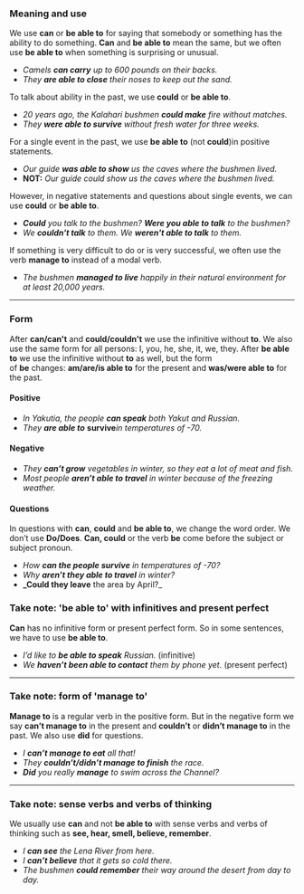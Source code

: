 ### Meaning and use

We use **can** or **be able to** for saying that somebody or something has the ability to do something. **Can** and **be able to** mean the same, but we often use **be able to** when something is surprising or unusual.

- _Camels **can carry** up to 600 pounds on their backs._
- _They **are able to close** their noses to keep out the sand._

To talk about ability in the past, we use **could** or **be able to**.

- _20 years ago, the Kalahari bushmen **could make** fire without matches._
- _They **were able to survive** without fresh water for three weeks._

For a single event in the past, we use **be able to** (not **could**)in positive statements.

- _Our guide **was able to show** us the caves where the bushmen lived._
- **NOT:** _Our guide could show us the caves where the bushmen lived._

However, in negative statements and questions about single events, we can use **could** or **be able to**.

- _**Could** you talk to the bushmen? **Were you able to talk** to the bushmen?_  
- _We **couldn't talk** to them. We **weren't able to talk** to them._

If something is very difficult to do or is very successful, we often use the verb **manage to** instead of a modal verb.

- _The bushmen **managed to live** happily in their natural environment for at least_ _20,000 years._

---
### Form

After **can/can't** and **could/couldn't** we use the infinitive without **to**. We also use the same form for all persons: I, you, he, she, it, we, they. After **be able to** we use the infinitive without **to** as well, but the form of **be** changes: **am/are/is able to** for the present and **was/were able to** for the past.
#### Positive

- _In Yakutia, the people **can speak** both Yakut and Russian._
- _They **are able to**_ **survive**_in temperatures of -70._
#### Negative

- _They **can’t grow** vegetables in winter, so they eat a lot of meat and fish._
- _Most people **aren’t able to travel** in winter because of the freezing weather._
#### Questions

In questions with **can**, **could** and **be able to**, we change the word order. We don’t use **Do/Does**. **Can, could** or the verb **be** come before the subject or subject pronoun.

- _How **can the people survive** in temperatures of -70?_
- _Why **aren’t they able to travel** in winter?_
- **_Could they leave** the area by April?_

### Take note: 'be able to' with infinitives and present perfect

**Can** has no infinitive form or present perfect form. So in some sentences, we have to use **be able to**.

- _I’d like to **be able to speak** Russian._ (infinitive)  
- _We **haven’t been able to contact** them by phone yet._ (present perfect)

---
### Take note: form of 'manage to'

**Manage to** is a regular verb in the positive form. But in the negative form we say **can’t manage to** in the present and **couldn’t** or **didn’t manage to** in the past. We also use **did** for questions.

- _I **can’t manage to eat** all that!_
- _They **couldn’t/didn’t manage to finish** the race._
- _**Did** you really **manage** to swim across the Channel?_

---
### Take note: sense verbs and verbs of thinking

We usually use **can** and not **be able to** with sense verbs and verbs of thinking such as **see, hear, smell, believe, remember**.

- _I **can see** the Lena River from here._
- _I **can’t believe** that it gets so cold there._
- _The bushmen **could remember** their way around the desert from day to day._